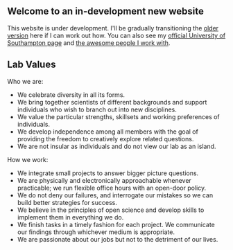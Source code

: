 ## Welcome to an in-development new website

This website is under development. I'll be gradually transitioning the [older version](http://fusionecology.org/FusionEcology/index.html) here if I can work out how. You can also see my [official University of Southampton page](https://www.southampton.ac.uk/oes/about/staff/te1e12.page) and [the awesome people I work with](https://tomezard.github.io/team).

## Lab Values
Who we are:
- We celebrate diversity in all its forms.
- We bring together scientists of different backgrounds and support individuals who wish to branch out into new disciplines.
- We value the particular strengths, skillsets and working preferences of individuals.
- We develop independence among all members with the goal of providing the freedom to creatively explore related questions.
- We are not insular as individuals and do not view our lab as an island.

How we work:
- We integrate small projects to answer bigger picture questions.
- We are physically and electronically approachable whenever practicable; we run flexible office hours with an open-door policy.
- We do not deny our failures, and interrogate our mistakes so we can build better strategies for success.
- We believe in the principles of open science and develop skills to implement them in everything we do.
- We finish tasks in a timely fashion for each project. We communicate our findings through whichever medium is appropriate.
- We are passionate about our jobs but not to the detriment of our lives.
